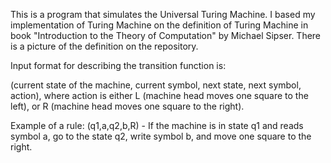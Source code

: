 This is a program that simulates the Universal Turing Machine.
I based my implementation of Turing Machine on the definition of Turing Machine in book "Introduction to the Theory of Computation" by Michael Sipser. There is a picture of the definition on the repository.

Input format for describing the transition function is:

(current state of the machine, current symbol, next state, next symbol, action), 
where action is either L (machine head moves one square to the left), or R (machine head moves one square to the right).

Example of a rule:
(q1,a,q2,b,R) - If the machine is in state q1 and reads symbol a, go to the state q2, write symbol b, and move one square to the right.